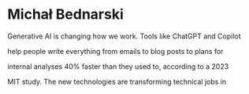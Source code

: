 # Michał Bednarski

Generative AI is changing how we work. Tools like ChatGPT and Copilot

help people write everything from emails to blog posts to plans for

internal analyses 40% faster than they used to, according to a 2023

MIT study. The new technologies are transforming technical jobs in